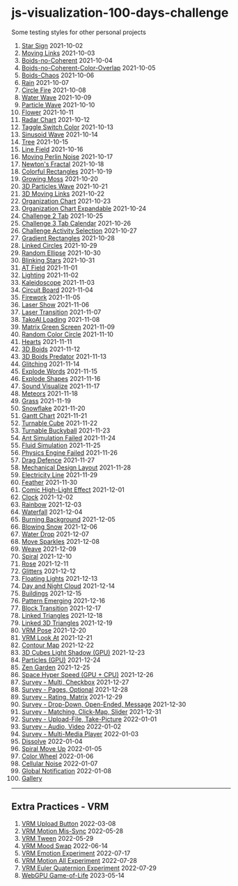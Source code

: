 # js-visualization-100-days-challenge

Some testing styles for other personal projects

1. [Star Sign](https://wei-1.github.io/js-visualization-100-days-challenge/2021-10-02.html) 2021-10-02
1. [Moving Links](https://wei-1.github.io/js-visualization-100-days-challenge/2021-10-03.html) 2021-10-03
1. [Boids-no-Coherent](https://wei-1.github.io/js-visualization-100-days-challenge/2021-10-04.html) 2021-10-04
1. [Boids-no-Coherent-Color-Overlap](https://wei-1.github.io/js-visualization-100-days-challenge/2021-10-05.html) 2021-10-05
1. [Boids-Chaos](https://wei-1.github.io/js-visualization-100-days-challenge/2021-10-06.html) 2021-10-06
1. [Rain](https://wei-1.github.io/js-visualization-100-days-challenge/2021-10-07.html) 2021-10-07
1. [Circle Fire](https://wei-1.github.io/js-visualization-100-days-challenge/2021-10-08.html) 2021-10-08
1. [Water Wave](https://wei-1.github.io/js-visualization-100-days-challenge/2021-10-09.html) 2021-10-09
1. [Particle Wave](https://wei-1.github.io/js-visualization-100-days-challenge/2021-10-10.html) 2021-10-10
1. [Flower](https://wei-1.github.io/js-visualization-100-days-challenge/2021-10-11.html) 2021-10-11
1. [Radar Chart](https://wei-1.github.io/js-visualization-100-days-challenge/2021-10-12.html) 2021-10-12
1. [Taggle Switch Color](https://wei-1.github.io/js-visualization-100-days-challenge/2021-10-13.html) 2021-10-13
1. [Sinusoid Wave](https://wei-1.github.io/js-visualization-100-days-challenge/2021-10-14.html) 2021-10-14
1. [Tree](https://wei-1.github.io/js-visualization-100-days-challenge/2021-10-15.html) 2021-10-15
1. [Line Field](https://wei-1.github.io/js-visualization-100-days-challenge/2021-10-16.html) 2021-10-16
1. [Moving Perlin Noise](https://wei-1.github.io/js-visualization-100-days-challenge/2021-10-17.html) 2021-10-17
1. [Newton's Fractal](https://wei-1.github.io/js-visualization-100-days-challenge/2021-10-18.html) 2021-10-18
1. [Colorful Rectangles](https://wei-1.github.io/js-visualization-100-days-challenge/2021-10-19.html) 2021-10-19
1. [Growing Moss](https://wei-1.github.io/js-visualization-100-days-challenge/2021-10-20.html) 2021-10-20
1. [3D Particles Wave](https://wei-1.github.io/js-visualization-100-days-challenge/2021-10-21.html) 2021-10-21
1. [3D Moving Links](https://wei-1.github.io/js-visualization-100-days-challenge/2021-10-22.html) 2021-10-22
1. [Organization Chart](https://wei-1.github.io/js-visualization-100-days-challenge/2021-10-23.html) 2021-10-23
1. [Organization Chart Expandable](https://wei-1.github.io/js-visualization-100-days-challenge/2021-10-24.html) 2021-10-24
1. [Challenge 2 Tab](https://wei-1.github.io/js-visualization-100-days-challenge/2021-10-25.html) 2021-10-25
1. [Challenge 3 Tab Calendar](https://wei-1.github.io/js-visualization-100-days-challenge/2021-10-26.html) 2021-10-26
1. [Challenge Activity Selection](https://wei-1.github.io/js-visualization-100-days-challenge/2021-10-27.html) 2021-10-27
1. [Gradient Rectangles](https://wei-1.github.io/js-visualization-100-days-challenge/2021-10-28.html) 2021-10-28
1. [Linked Circles](https://wei-1.github.io/js-visualization-100-days-challenge/2021-10-29.html) 2021-10-29
1. [Random Ellipse](https://wei-1.github.io/js-visualization-100-days-challenge/2021-10-30.html) 2021-10-30
1. [Blinking Stars](https://wei-1.github.io/js-visualization-100-days-challenge/2021-10-31.html) 2021-10-31
1. [AT Field](https://wei-1.github.io/js-visualization-100-days-challenge/2021-11-01.html) 2021-11-01
1. [Lighting](https://wei-1.github.io/js-visualization-100-days-challenge/2021-11-02.html) 2021-11-02
1. [Kaleidoscope](https://wei-1.github.io/js-visualization-100-days-challenge/2021-11-03.html) 2021-11-03
1. [Circuit Board](https://wei-1.github.io/js-visualization-100-days-challenge/2021-11-04.html) 2021-11-04
1. [Firework](https://wei-1.github.io/js-visualization-100-days-challenge/2021-11-05.html) 2021-11-05
1. [Laser Show](https://wei-1.github.io/js-visualization-100-days-challenge/2021-11-06.html) 2021-11-06
1. [Laser Transition](https://wei-1.github.io/js-visualization-100-days-challenge/2021-11-07.html) 2021-11-07
1. [TakoAI Loading](https://wei-1.github.io/js-visualization-100-days-challenge/2021-11-08.html) 2021-11-08
1. [Matrix Green Screen](https://wei-1.github.io/js-visualization-100-days-challenge/2021-11-09.html) 2021-11-09
1. [Random Color Circle](https://wei-1.github.io/js-visualization-100-days-challenge/2021-11-10.html) 2021-11-10
1. [Hearts](https://wei-1.github.io/js-visualization-100-days-challenge/2021-11-11.html) 2021-11-11
1. [3D Boids](https://wei-1.github.io/js-visualization-100-days-challenge/2021-11-12.html) 2021-11-12
1. [3D Boids Predator](https://wei-1.github.io/js-visualization-100-days-challenge/2021-11-13.html) 2021-11-13
1. [Glitching](https://wei-1.github.io/js-visualization-100-days-challenge/2021-11-14.html) 2021-11-14
1. [Explode Words](https://wei-1.github.io/js-visualization-100-days-challenge/2021-11-15.html) 2021-11-15
1. [Explode Shapes](https://wei-1.github.io/js-visualization-100-days-challenge/2021-11-16.html) 2021-11-16
1. [Sound Visualize](https://wei-1.github.io/js-visualization-100-days-challenge/2021-11-17.html) 2021-11-17
1. [Meteors](https://wei-1.github.io/js-visualization-100-days-challenge/2021-11-18.html) 2021-11-18
1. [Grass](https://wei-1.github.io/js-visualization-100-days-challenge/2021-11-19.html) 2021-11-19
1. [Snowflake](https://wei-1.github.io/js-visualization-100-days-challenge/2021-11-20.html) 2021-11-20
1. [Gantt Chart](https://wei-1.github.io/js-visualization-100-days-challenge/2021-11-21.html) 2021-11-21
1. [Turnable Cube](https://wei-1.github.io/js-visualization-100-days-challenge/2021-11-22.html) 2021-11-22
1. [Turnable Buckyball](https://wei-1.github.io/js-visualization-100-days-challenge/2021-11-23.html) 2021-11-23
1. [Ant Simulation Failed](https://wei-1.github.io/js-visualization-100-days-challenge/2021-11-24.html) 2021-11-24
1. [Fluid Simulation](https://wei-1.github.io/js-visualization-100-days-challenge/2021-11-25.html) 2021-11-25
1. [Physics Engine Failed](https://wei-1.github.io/js-visualization-100-days-challenge/2021-11-26.html) 2021-11-26
1. [Drag Defence](https://wei-1.github.io/js-visualization-100-days-challenge/2021-11-27.html) 2021-11-27
1. [Mechanical Design Layout](https://wei-1.github.io/js-visualization-100-days-challenge/2021-11-28.html) 2021-11-28
1. [Electricity Line](https://wei-1.github.io/js-visualization-100-days-challenge/2021-11-29.html) 2021-11-29
1. [Feather](https://wei-1.github.io/js-visualization-100-days-challenge/2021-11-30.html) 2021-11-30
1. [Comic High-Light Effect](https://wei-1.github.io/js-visualization-100-days-challenge/2021-12-01.html) 2021-12-01
1. [Clock](https://wei-1.github.io/js-visualization-100-days-challenge/2021-12-02.html) 2021-12-02
1. [Rainbow](https://wei-1.github.io/js-visualization-100-days-challenge/2021-12-03.html) 2021-12-03
1. [Waterfall](https://wei-1.github.io/js-visualization-100-days-challenge/2021-12-04.html) 2021-12-04
1. [Burning Background](https://wei-1.github.io/js-visualization-100-days-challenge/2021-12-05.html) 2021-12-05
1. [Blowing Snow](https://wei-1.github.io/js-visualization-100-days-challenge/2021-12-06.html) 2021-12-06
1. [Water Drop](https://wei-1.github.io/js-visualization-100-days-challenge/2021-12-07.html) 2021-12-07
1. [Move Sparkles](https://wei-1.github.io/js-visualization-100-days-challenge/2021-12-08.html) 2021-12-08
1. [Weave](https://wei-1.github.io/js-visualization-100-days-challenge/2021-12-09.html) 2021-12-09
1. [Spiral](https://wei-1.github.io/js-visualization-100-days-challenge/2021-12-10.html) 2021-12-10
1. [Rose](https://wei-1.github.io/js-visualization-100-days-challenge/2021-12-11.html) 2021-12-11
1. [Glitters](https://wei-1.github.io/js-visualization-100-days-challenge/2021-12-12.html) 2021-12-12
1. [Floating Lights](https://wei-1.github.io/js-visualization-100-days-challenge/2021-12-13.html) 2021-12-13
1. [Day and Night Cloud](https://wei-1.github.io/js-visualization-100-days-challenge/2021-12-14.html) 2021-12-14
1. [Buildings](https://wei-1.github.io/js-visualization-100-days-challenge/2021-12-15.html) 2021-12-15
1. [Pattern Emerging](https://wei-1.github.io/js-visualization-100-days-challenge/2021-12-16.html) 2021-12-16
1. [Block Transition](https://wei-1.github.io/js-visualization-100-days-challenge/2021-12-17.html) 2021-12-17
1. [Linked Triangles](https://wei-1.github.io/js-visualization-100-days-challenge/2021-12-18.html) 2021-12-18
1. [Linked 3D Triangles](https://wei-1.github.io/js-visualization-100-days-challenge/2021-12-19.html) 2021-12-19
1. [VRM Pose](https://wei-1.github.io/js-visualization-100-days-challenge/2021-12-20.html) 2021-12-20
1. [VRM Look At](https://wei-1.github.io/js-visualization-100-days-challenge/2021-12-21.html) 2021-12-21
1. [Contour Map](https://wei-1.github.io/js-visualization-100-days-challenge/2021-12-22.html) 2021-12-22
1. [3D Cubes Light Shadow (GPU)](https://wei-1.github.io/js-visualization-100-days-challenge/2021-12-23.html) 2021-12-23
1. [Particles (GPU)](https://wei-1.github.io/js-visualization-100-days-challenge/2021-12-24.html) 2021-12-24
1. [Zen Garden](https://wei-1.github.io/js-visualization-100-days-challenge/2021-12-25.html) 2021-12-25
1. [Space Hyper Speed (GPU + CPU)](https://wei-1.github.io/js-visualization-100-days-challenge/2021-12-26.html) 2021-12-26
1. [Survey - Multi, Checkbox](https://wei-1.github.io/js-visualization-100-days-challenge/2021-12-27.html) 2021-12-27
1. [Survey - Pages, Optional](https://wei-1.github.io/js-visualization-100-days-challenge/2021-12-28.html) 2021-12-28
1. [Survey - Rating, Matrix](https://wei-1.github.io/js-visualization-100-days-challenge/2021-12-29.html) 2021-12-29
1. [Survey - Drop-Down, Open-Ended, Message](https://wei-1.github.io/js-visualization-100-days-challenge/2021-12-30.html) 2021-12-30
1. [Survey - Matching, Click-Map, Slider](https://wei-1.github.io/js-visualization-100-days-challenge/2021-12-31.html) 2021-12-31
1. [Survey - Upload-File, Take-Picture](https://wei-1.github.io/js-visualization-100-days-challenge/2022-01-01.html) 2022-01-01
1. [Survey - Audio, Video](https://wei-1.github.io/js-visualization-100-days-challenge/2022-01-02.html) 2022-01-02
1. [Survey - Multi-Media Player](https://wei-1.github.io/js-visualization-100-days-challenge/2022-01-03.html) 2022-01-03
1. [Dissolve](https://wei-1.github.io/js-visualization-100-days-challenge/2022-01-04.html) 2022-01-04
1. [Spiral Move Up](https://wei-1.github.io/js-visualization-100-days-challenge/2022-01-05.html) 2022-01-05
1. [Color Wheel](https://wei-1.github.io/js-visualization-100-days-challenge/2022-01-06.html) 2022-01-06
1. [Cellular Noise](https://wei-1.github.io/js-visualization-100-days-challenge/2022-01-07.html) 2022-01-07
1. [Global Notification](https://wei-1.github.io/js-visualization-100-days-challenge/2022-01-08.html) 2022-01-08
1. [Gallery](https://wei-1.github.io/js-visualization-100-days-challenge/)


----

## Extra Practices - VRM

1. [VRM Upload Button](https://wei-1.github.io/js-visualization-100-days-challenge/2022-03-08.html) 2022-03-08
1. [VRM Motion Mis-Sync](https://wei-1.github.io/js-visualization-100-days-challenge/2022-05-28.html) 2022-05-28
1. [VRM Tween](https://wei-1.github.io/js-visualization-100-days-challenge/2022-05-29.html) 2022-05-29
1. [VRM Mood Swap](https://wei-1.github.io/js-visualization-100-days-challenge/2022-06-14.html) 2022-06-14
1. [VRM Emotion Experiment](https://wei-1.github.io/js-visualization-100-days-challenge/2022-07-17.html) 2022-07-17
1. [VRM Motion All Experiment](https://wei-1.github.io/js-visualization-100-days-challenge/2022-07-28.html) 2022-07-28
1. [VRM Euler Quaternion Experiment](https://wei-1.github.io/js-visualization-100-days-challenge/2022-07-29.html) 2022-07-29
1. [WebGPU Game-of-Life](https://wei-1.github.io/js-visualization-100-days-challenge/2023-05-14.html) 2023-05-14
